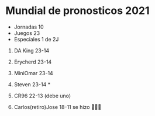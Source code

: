 


# Mundial de pronosticos 2021 #

* Jornadas 10
* Juegos 23
* Especiales 1 de 2J

1. DA King 23-14
2. Erycherd 23-14
3. MiniOmar 23-14
4. Steven 23-14 *
5. CR96 22-13 (debe uno)


0. Carlos(retiro)Jose 18-11 se hizo 💩💩💩